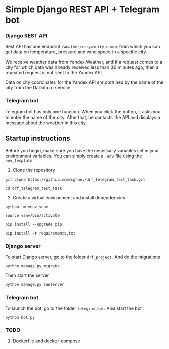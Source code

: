 # Simple Django REST API + Telegram bot
### Django REST API

Rest API has one endpoint `/weather/city=<city_name>` from which you can get data on temperature, pressure and wind speed in a specific city.

We receive weather data from Yandex.Weather, and if a request comes to a city for which data was already received less than 30 minutes ago, then a repeated request is not sent to the Yandex API.

Data on city coordinates for the Yandex API are obtained by the name of the city from the DaData.ru service

### Telegram bot

Telegram bot has only one function. When you click the button, it asks you to enter the name of the city. After that, he contacts the API and displays a message about the weather in this city.

## Startup instructions

Before you begin, make sure you have the necessary variables set in your environment variables. You can simply create a `.env` file using the `env_template`

1. Clone the repository
```commandline
git clone https://github.com/cghael/drf_telegram_test_task.git

cd drf_telegram_test_task
```
2. Create a virtual environment and install dependencies
```commandline
python -m venv venv

source venv/bin/activate

pip install --upgrade pip

pip install -r requirements.txt
```
### Django server
To start Django server, go to the folder `drf_project`.
And do the migrations
```commandline
python manage.py migrate
```
Then start the server
```commandline
python manage.py runserver
```
### Telegram bot
To launch the bot, go to the folder `telegram_bot`.
And start the bot
```commandline
python bot.py
```
### TODO
1. Dockerfile and docker-compose
